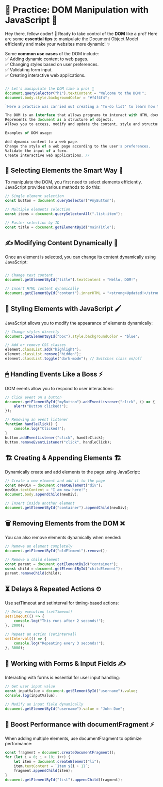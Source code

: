 # 🌟 Practice: DOM Manipulation with JavaScript 🚀

Hey there, fellow coder! 👋 Ready to take control of the **DOM** like a pro? Here are some **essential tips** to manipulate the Document Object Model efficiently and make your websites more dynamic! ✨  


Some **common use cases** of the DOM include:  
✅ Adding dynamic content to web pages.  
✅ Changing styles based on user preferences.  
✅ Validating form input.  
✅ Creating interactive web applications. 


```js

// Let's manipulate the DOM like a pro! 🚀
document.querySelector("h1").textContent = "Welcome to the DOM!";
document.body.style.backgroundColor = "#f4f4f4";

`Here a practice was carried out creating a "To-do list" to learn how to use the DOM together with HTML5/CSS.`

The DOM is an interface that allows programs to interact with HTML documents.
Represents the document as a structure of objects.
Allows you to access, modify and update the content, style and structure of the document.

Examples of DOM usage:

Add dynamic content to a web page.
Change the style of a web page according to the user's preferences.
Validate the input of a form.
Create interactive web applications. //
```
## 📌 Selecting Elements the Smart Way 🎯
To manipulate the DOM, you first need to select elements efficiently. JavaScript provides various methods to do this:
``` js
// Single element selection
const button = document.querySelector("#myButton");

// Multiple elements selection
const items = document.querySelectorAll(".list-item");

// Faster selection by ID
const title = document.getElementById("mainTitle");

```
## ✍️ Modifying Content Dynamically 📝
Once an element is selected, you can change its content dynamically using JavaScript:
```js

// Change text content
document.getElementById("title").textContent = "Hello, DOM!";

// Insert HTML content dynamically
document.getElementById("content").innerHTML = "<strong>Updated!</strong>";

```
## 🎨 Styling Elements with JavaScript 🖌
JavaScript allows you to modify the appearance of elements dynamically:
```js
// Change styles directly
document.getElementById("box").style.backgroundColor = "blue";

// Add or remove CSS classes
element.classList.add("highlight");  
element.classList.remove("hidden");  
element.classList.toggle("dark-mode"); // Switches class on/off
```

## 🖱 Handling Events Like a Boss ⚡
DOM events allow you to respond to user interactions:
```js
// Click event on a button
document.getElementById("myButton").addEventListener("click", () => {
    alert("Button clicked!");
});

// Removing an event listener
function handleClick() {
    console.log("Clicked!");
}
button.addEventListener("click", handleClick);
button.removeEventListener("click", handleClick);
```

## 🏗 Creating & Appending Elements 🏗
Dynamically create and add elements to the page using JavaScript:
```js
// Create a new element and add it to the page
const newDiv = document.createElement("div");
newDiv.textContent = "I am new here!";
document.body.appendChild(newDiv);

// Insert inside another element
document.getElementById("container").appendChild(newDiv);
````
## 🗑 Removing Elements from the DOM ❌
You can also remove elements dynamically when needed:
```js
// Remove an element completely
document.getElementById("oldElement").remove();

// Remove a child element
const parent = document.getElementById("container");
const child = document.getElementById("childElement");
parent.removeChild(child);
```
## ⏳ Delays & Repeated Actions ⏲
Use setTimeout and setInterval for timing-based actions:
```js
// Delay execution (setTimeout)
setTimeout(() => {
    console.log("This runs after 2 seconds!");
}, 2000);

// Repeat an action (setInterval)
setInterval(() => {
    console.log("Repeating every 3 seconds!");
}, 3000);
````

## 💾 Working with Forms & Input Fields ✍️
Interacting with forms is essential for user input handling:
```js
// Get user input value
const inputValue = document.getElementById("username").value;
console.log(inputValue);

// Modify an input field dynamically
document.getElementById("username").value = "John Doe";
```

## 🚀 Boost Performance with documentFragment ⚡
When adding multiple elements, use documentFragment to optimize performance:
```js
const fragment = document.createDocumentFragment();
for (let i = 0; i < 10; i++) {
    let item = document.createElement("li");
    item.textContent = `Item ${i + 1}`;
    fragment.appendChild(item);
}
document.getElementById("list").appendChild(fragment);
```







